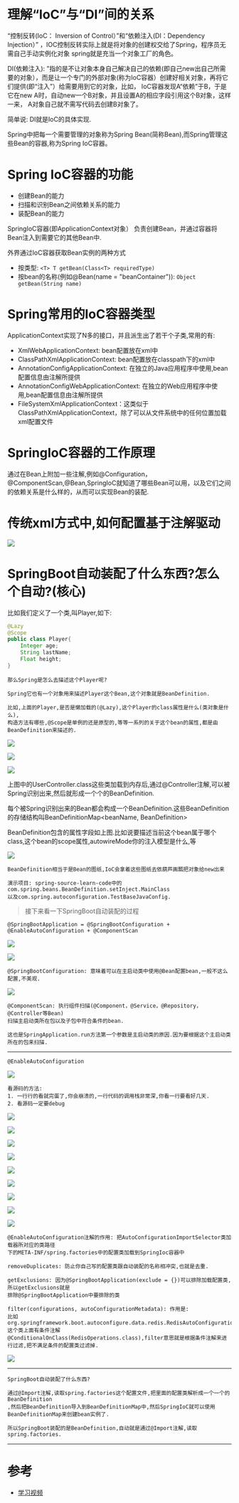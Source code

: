# 理解“IoC”与“DI”间的关系

“控制反转(IoC： Inversion of Control）”和“依赖注入(DI：Dependency Injection）” ，IOC控制反转实际上就是将对象的创建权交给了Spring，程序员无需自己手动实例化对象
spring就是充当一个对象工厂的角色。

DI(依赖注入): ”指的是不让对象本身自己解决自己的依赖(即自己new出自己所需要的对象），而是让一个专门的外部对象(称为IoC容器）创建好相关对象，再将它们提供(即“注入”）给需要用到它的对象，比如， IoC容器发现A“依赖”于B，于是它在new A时，自动new一个B对象，并且设置A的相应字段引用这个B对象，这样一来， A对象自己就不需写代码去创建B对象了。

简单说: DI就是IoC的具体实现.

Spring中把每一个需要管理的对象称为Spring Bean(简称Bean),而Spring管理这些Bean的容器,称为Spring IoC容器。

# Spring IoC容器的功能

- 创建Bean的能力
- 扫描和识别Bean之间依赖关系的能力
- 装配Bean的能力

SpringIoC容器(即ApplicationContext对象） 负责创建Bean，并通过容器将Bean注入到需要它的其他Bean中.

外界通过IoC容器获取Bean实例的两种方式

- 按类型: `<T> T getBean(Class<T> requiredType)`
- 按bean的名称(例如@Bean(name = "beanContainer")): `Object getBean(String name)`

# Spring常用的IoC容器类型

ApplicationContext实现了N多的接口，并且派生出了若干个子类,常用的有:

- XmlWebApplicationContext: bean配置放在xml中
- ClassPathXmlApplicationContext: bean配置放在classpath下的xml中    
- AnnotationConfigApplicationContext: 在独立的Java应用程序中使用,bean配置信息由注解所提供
- AnnotationConfigWebApplicationContext: 在独立的Web应用程序中使用,bean配置信息由注解所提供
- FileSystemXmlApplicationContext：这类似于ClassPathXmlApplicationContext，除了可以从文件系统中的任何位置加载xml配置文件

# SpringIoC容器的工作原理

通过在Bean上附加一些注解,例如@Configuration，@ComponentScan,@Bean,SpringIoC就知道了哪些Bean可以用，以及它们之间的依赖关系是什么样的，从而可以实现Bean的装配.

# 传统xml方式中,如何配置基于注解驱动 

![](pics/基于注解的装配方式.png)

# SpringBoot自动装配了什么东西?怎么个自动?(核心)

比如我们定义了一个类,叫Player,如下:

```java
@Lazy
@Scope
public class Player{
    Integer age;
    String lastName;
    Float height;
}
```

    那么Spring是怎么去描述这个Player呢?

    Spring它也有一个对象用来描述Player这个Bean,这个对象就是BeanDefinition.

    比如,上面的Player,是否是懒加载的(@Lazy),这个Player的class属性是什么(类对象是什么),
    构造方法有哪些,@Scope是单例的还是原型的,等等一系列的关于这个bean的属性,都是由BeanDefinition来描述的.

![](pics/BeanDefinition01.png)

![](pics/BeanDefinition02.png)

![](pics/BeanDefinition03.png)

上图中的UserController.class这些类加载到内存后,通过@Controller注解,可以被Spring识别出来,然后就形成一个个的BeanDefinition.

每个被Spring识别出来的Bean都会构成一个BeanDefinition.这些BeanDefinition的存储结构叫BeanDefinitionMap<beanName, BeanDefinition>

BeanDefinition包含的属性字段如上图.比如说要描述当前这个bean属于哪个class,这个bean的scope属性,autowireMode你的注入模型是什么,等

![](pics/BeanDefinition04.png)

    BeanDefinition相当于是Bean的图纸,IoC会拿着这些图纸去依葫芦画瓢把对象给new出来

    演示项目: spring-source-learn-code中的com.spring.beans.BeanDefinition.setInject.MainClass
    以及com.spring.autoconfiguration.TestBaseJavaConfig.

>接下来看一下SpringBoot自动装配的过程

    @SpringBootApplication = @SpringBootConfiguration + @EnableAutoConfiguration + @ComponentScan

![](pics/SpringBootApplication注解01.png)

![](pics/SpringBootApplication注解02.png)

    @SpringBootConfiguration: 意味着可以在主启动类中使用@Bean配置bean,一般不这么配置,不美观.

![](pics/SpringBootApplication注解03.png)

    @ComponentScan: 执行组件扫描(@Component，@Service，@Repository，@Controller等Bean)
    扫描主启动类所在包以及子包中符合条件的bean.
    
    这也是SpringApplication.run方法第一个参数是主启动类的原因.因为要根据这个主启动类所在的包来扫描.

---

    @EnableAutoConfiguration
    
![](pics/SpringBootApplication注解04.png)
    
    看源码的方法: 
    1. 一行行的看就完蛋了,你会崩溃的,一行代码的调用栈非常深,你看一行要看好几天.
    2. 看源码一定要debug

![](pics/SpringBootApplication注解之EnableAutoConfiguration05.png)
    
![](pics/SpringBootApplication注解05.png)

![](pics/SpringBootApplication注解06.png)

![](pics/SpringBootApplication注解07.png)

![](pics/SpringBootApplication注解08.png)

![](pics/SpringBootApplication注解09.png)

![](pics/SpringBootApplication注解之EnableAutoConfiguration.png)

![](pics/SpringBootApplication注解之EnableAutoConfiguration02.png)

![](pics/SpringBootApplication注解之EnableAutoConfiguration03.png)

    @EnableAutoConfiguration注解的作用: 把AutoConfigurationImportSelector类加载器所对应的类路径
    下的META-INF/spring.factories中的配置类加载到SpringIoc容器中

    removeDuplicates: 防止你自己写的配置类跟自动装配的名称相冲突,也就是去重.
    
    getExclusions: 因为@SpringBootApplication(exclude = {})可以排除加载配置类,所以getExclusions就是
    排除@SpringBootApplication中要排除的类
    
    filter(configurations, autoConfigurationMetadata): 作用是: 
    比如org.springframework.boot.autoconfigure.data.redis.RedisAutoConfiguration,这个类上面有条件注解
    @ConditionalOnClass(RedisOperations.class),filter意思就是根据条件注解来进行过滤,把不满足条件的配置类过滤掉.
    
![](pics/SpringBootApplication注解之EnableAutoConfiguration04.png)

---    
    SpringBoot自动装配了什么东西?
    
    通过@Import注解,读取spring.factories这个配置文件,把里面的配置类解析成一个一个的BeanDefinition
    ,然后把BeanDefinition导入到BeanDefinitionMap中,然后SpringIoC就可以使用BeanDefinitionMap来创建bean实例了.
    
    所以SpringBoot装配的是BeanDefinition,自动就是通过@Import注解,读取spring.factories.
---
    
# 参考

- [学习视频](https://www.bilibili.com/video/av69399635?p=2)